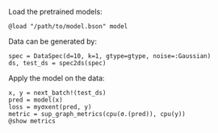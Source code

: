
Load the pretrained models:

```
@load "/path/to/model.bson" model
```

Data can be generated by:

```
spec = DataSpec(d=10, k=1, gtype=gtype, noise=:Gaussian)
ds, test_ds = spec2ds(spec)
```

Apply the model on the data:

```
x, y = next_batch!(test_ds)
pred = model(x)
loss = myσxent(pred, y)
metric = sup_graph_metrics(cpu(σ.(pred)), cpu(y))
@show metrics
```